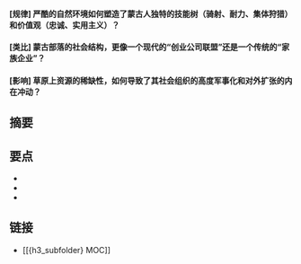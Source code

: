 #### [规律] 严酷的自然环境如何塑造了蒙古人独特的技能树（骑射、耐力、集体狩猎）和价值观（忠诚、实用主义）？


#### [类比] 蒙古部落的社会结构，更像一个现代的“创业公司联盟”还是一个传统的“家族企业”？


#### [影响] 草原上资源的稀缺性，如何导致了其社会组织的高度军事化和对外扩张的内在冲动？


## 摘要


## 要点

- 
- 
- 

## 链接

- [[{h3_subfolder} MOC]]
